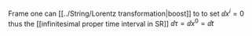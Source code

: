 Frame one can [[../String/Lorentz transformation|boost]] to to set $\dd{x}^i=0$ thus the [[infinitesimal proper time interval in SR]] $\dd{\tau}=\dd{x}^0=\dd{t}$
